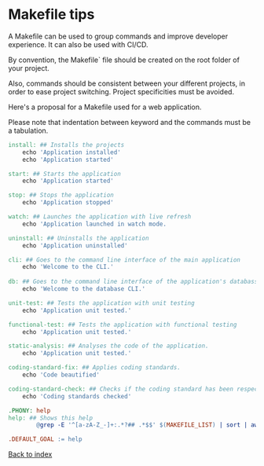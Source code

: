# Makefile tips

A Makefile can be used to group commands and improve developer experience. It can also be used with CI/CD.

By convention, the Makefile` file should be created on the root folder of your project.

Also, commands should be consistent between your different projects, in order to ease project switching.
Project specificities must be avoided.

Here's a proposal for a Makefile used for a web application.

Please note that indentation between keyword and the commands must be a tabulation.

```makefile
install: ## Installs the projects
	echo 'Application installed'
	echo 'Application started'

start: ## Starts the application
	echo 'Application started'

stop: ## Stops the application
	echo 'Application stopped'

watch: ## Launches the application with live refresh
	echo 'Application launched in watch mode.

uninstall: ## Uninstalls the application
	echo 'Application uninstalled'

cli: ## Goes to the command line interface of the main application 
    echo 'Welcome to the CLI.'
    
db: ## Goes to the command line interface of the application's databasse.
    echo 'Welcome to the database CLI.'

unit-test: ## Tests the application with unit testing
	echo 'Application unit tested.'

functional-test: ## Tests the application with functional testing
	echo 'Application unit tested.'

static-analysis: ## Analyses the code of the application.
	echo 'Application unit tested.'

coding-standard-fix: ## Applies coding standards.
	echo 'Code beautified'

coding-standard-check: ## Checks if the coding standard has been respected.
	echo 'Coding standards checked'

.PHONY: help
help: ## Shows this help
		@grep -E '^[a-zA-Z_-]+:.*?## .*$$' $(MAKEFILE_LIST) | sort | awk 'BEGIN {FS = ":.*?## "}; {printf "\033[36m%-30s\033[0m %s\n", $$1, $$2}'

.DEFAULT_GOAL := help
```

[Back to index](../../README.md)
